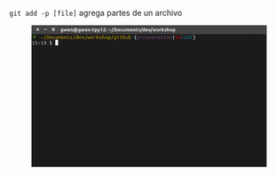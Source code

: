 `git add -p [file]` agrega partes de un archivo

<figure class="toggle-figure">
    <span class="toggle-figure__button"></span>
    <img class="toggle-figure__figure" alt="git add -p" src="img/gif/git-add-p.gif"/>
</figure>
